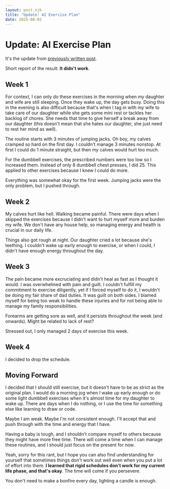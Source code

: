 ```yaml
---
layout: post.njk
title: "Update: AI Exercise Plan"
date: 2025-08-02
---
```


# Update: AI Exercise Plan

It's the update from [previously written post](https://notes.dimitrijagal.com/posts/20250608-excerciseplan/).

Short report of the result: **It didn't work**.

## Week 1

For context, I can only do these exercises in the morning when my daughter and wife are still sleeping. Once they wake up, the day gets busy. Doing this in the evening is also difficult because that's when I tag in with my wife to take care of our daughter while she gets some mini rest or tackles her backlog of chores. She needs that time to give herself a break away from our daughter (this doesn't mean that she hates our daughter, she just need to rest her mind as well).

The routine starts with 3 minutes of jumping jacks. Oh boy, my calves cramped so hard on the first day. I couldn't manage 3 minutes nonstop. At first I could do 1 minute straight, but then my calves would hurt too much.

For the dumbbell exercises, the prescribed numbers were too low so I increased them. Instead of only 8 dumbbell chest presses, I did 25. This applied to other exercises because I knew I could do more.

Everything was somewhat okay for the first week. Jumping jacks were the only problem, but I pushed through.

## Week 2

My calves hurt like hell. Walking became painful. There were days when I skipped the exercises because I didn't want to hurt myself more and burden my wife. We don't have any house help, so managing energy and health is crucial in our daily life.

Things also got rough at night. Our daughter cried a lot because she's teething. I couldn't wake up early enough to exercise, or when I could, I didn't have enough energy throughout the day.

## Week 3

The pain became more excruciating and didn't heal as fast as I thought it would. I was overwhelmed with pain and guilt. I couldn't fulfill my commitment to exercise diligently, yet if I forced myself to do it, I wouldn't be doing my fair share of dad duties. It was guilt on both sides. I blamed myself for being too weak to handle these injuries and for not being able to manage my family responsibilities.

Forearms are getting sore as well, and it persists throughout the week (and onwards). Might be related to lack of rest?

Stressed out, I only managed 2 days of exercise this week.

## Week 4

I decided to drop the schedule.

## Moving Forward

I decided that I should still exercise, but it doesn't have to be as strict as the original plan. I would do a morning jog when I wake up early enough or do some light dumbbell exercises when it's almost time for my daughter to wake up. There are days when I do nothing, or I use the time for something else like learning to draw or code.

Maybe I am weak. Maybe I'm not consistent enough. I'll accept that and push through with the time and energy that I have.

Having a baby is tough, and I shouldn't compare myself to others because they might have more free time. There will come a time when I can manage these routines, and I should just focus on the present for now.

Yeah, sorry for this rant, but I hope you can also find understanding for yourself that sometimes things don't work out well even when you put a lot of effort into them. **I learned that rigid schedules don't work for my current life phase, and that's okay**. The time will come if you persevere.

You don't need to make a bonfire every day, lighting a candle is enough.
